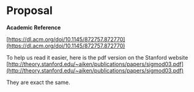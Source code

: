 # Proposal

**Academic Reference**

[https://dl.acm.org/doi/10.1145/872757.872770](https://dl.acm.org/doi/10.1145/872757.872770)

To help us read it easier, here is the pdf version on the Stanford website
[http://theory.stanford.edu/~aiken/publications/papers/sigmod03.pdf](http://theory.stanford.edu/~aiken/publications/papers/sigmod03.pdf)

They are exact the same.